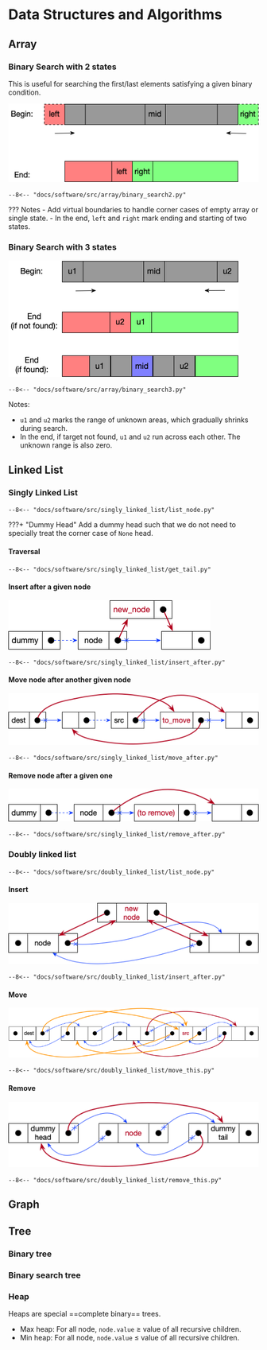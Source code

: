# Data Structures and Algorithms

## Array
### Binary Search with 2 states
This is useful for searching the first/last elements satisfying a given binary condition.

![](img/data-structure/binary-search2.png)

```
--8<-- "docs/software/src/array/binary_search2.py"
```

??? Notes
    - Add virtual boundaries to handle corner cases of empty array or single state.
    - In the end, `left` and `right` mark ending and starting of two states.


### Binary Search with 3 states
![](img/data-structure/binary-search3.png)

```
--8<-- "docs/software/src/array/binary_search3.py"
```

Notes:

- `u1` and `u2` marks the range of unknown areas, which gradually shrinks during search.
- In the end, if target not found, `u1` and `u2` run across each other. The unknown range is also zero.



## Linked List
### Singly Linked List

```
--8<-- "docs/software/src/singly_linked_list/list_node.py"
```

???+ "Dummy Head"
    Add a dummy head such that we do not need to specially treat the corner case of `None` head.

#### Traversal
```
--8<-- "docs/software/src/singly_linked_list/get_tail.py"
```


#### Insert after a given node
![](img/data-structure/singly-linked-list-insert.png)

```
--8<-- "docs/software/src/singly_linked_list/insert_after.py"
```


#### Move node after another given node
![](img/data-structure/singly-linked-list-move.png)

```
--8<-- "docs/software/src/singly_linked_list/move_after.py"
```


#### Remove node after a given one
![](img/data-structure/singly-linked-list-remove.png)

```
--8<-- "docs/software/src/singly_linked_list/remove_after.py"
```





### Doubly linked list

```
--8<-- "docs/software/src/doubly_linked_list/list_node.py"
```


#### Insert
![](img/data-structure/doubly-linked-list-insert.png)

```
--8<-- "docs/software/src/doubly_linked_list/insert_after.py"
```


#### Move
![](img/data-structure/doubly-linked-list-move.png)

```
--8<-- "docs/software/src/doubly_linked_list/move_this.py"
```


#### Remove
![](img/data-structure/doubly-linked-list-remove.png)

```
--8<-- "docs/software/src/doubly_linked_list/remove_this.py"
```





## Graph

## Tree
### Binary tree
### Binary search tree
### Heap
Heaps are special ==complete binary== trees.

- Max heap: For all node, `node.value` $\ge$ value of all recursive children.
- Min heap: For all node, `node.value` $\le$ value of all recursive children.

